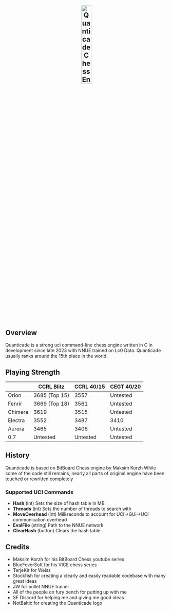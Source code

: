 ## <p align="center"><img src=Quanticade.png alt="Quanticade Chess Engine" width="25%"/></p>

## Overview

Quanticade is a strong uci command-line chess engine written in C in development since late 2023 with NNUE trained on Lc0 Data.
Quanticade usually ranks around the 15th place in the world.

## Playing Strength

|         | CCRL Blitz    | CCRL 40/15 | CEGT 40/20 |
|---------|---------------|------------|------------|
| Orion   | 3685 (Top 15) | 3557       | Untested   |
| Fenrir  | 3669 (Top 18) | 3561       | Untested   |
| Chimera | 3619          | 3515       | Untested   |
| Electra | 3552          | 3487       | 3410       |
| Aurora  | 3465          | 3406       | Untested   |
| 0.7     | Untested      | Untested   | Untested   |

## History

Quanticade is based on BitBoard Chess engine by Maksim Korzh
While some of the code still remains, nearly all parts of original engine have been touched or rewritten completely

### Supported UCI Commands

* **Hash** (int) Sets the size of hash table in MB
* **Threads** (int) Sets the number of threads to search with
* **MoveOverhead** (int) Milliseconds to account for UCI->GUI->UCI communication overhead
* **EvalFile** (string) Path to the NNUE network
* **ClearHash** (button) Clears the hash table

## Credits

- Maksim Korzh for his BitBoard Chess youtube series
- BlueFeverSoft for his VICE chess series
- TerjeKir for Weiss
- Stockfish for creating a clearly and easily readable codebase with many great ideas
- JW for bullet NNUE trainer
- All of the people on fury bench for putting up with me
- SF Discord for helping me and giving me good ideas
- NotBaltic for creating the Quanticade logo
